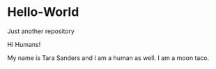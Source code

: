 # Hello-World
Just another repository

Hi Humans!

My name is Tara Sanders and I am a human as well. I am a moon taco.
